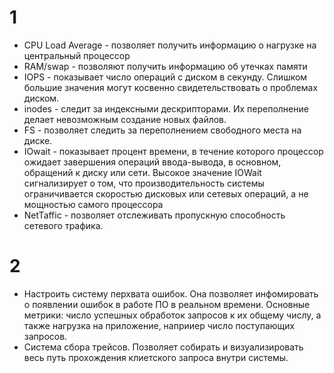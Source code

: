 # 1

- CPU Load Average - позволяет получить информацию о нагрузке на центральный процессор
- RAM/swap - позволяют получить информацию об утечках памяти
- IOPS - показывает число операций с диском в секунду. Слишком большие значения могут косвенно свидетельствовать о проблемах диском.
- inodes - следит за индексными дескрипторами. Их переполнение делает невозможным создание новых файлов.
- FS - позволяет следить за переполнением свободного места на диске.
- IOwait - показывает процент времени, в течение которого процессор ожидает завершения операций ввода-вывода, в основном, обращений к диску или сети. Высокое значение IOWait сигнализирует о том, что производительность системы ограничивается скоростью дисковых или сетевых операций, а не мощностью самого процессора 
- NetTaffic - позволяет отслеживать пропускную способность сетевого трафика.

# 2

- Настроить систему перхвата ошибок. Она позволяет инфомировать о появлении ошибок в работе ПО в реальном времени. Основные метрики: число успешных обработок запросов к их общему числу, а также нагрузка на приложение, наприиер число поступающих запросов.
- Система сбора трейсов. Позволяет собирать и визуализировать весь путь прохождения клиетского запроса внутри системы.

 
